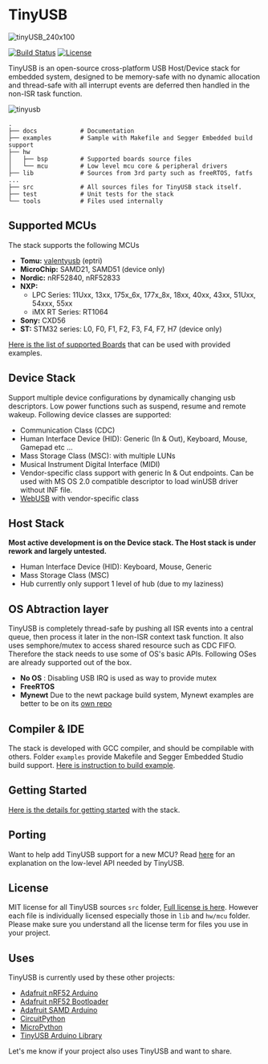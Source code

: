 # TinyUSB

![tinyUSB_240x100](https://user-images.githubusercontent.com/249515/62646655-f9393200-b978-11e9-9c53-484862f15503.png)

[![Build Status](https://travis-ci.org/hathach/tinyusb.svg?branch=master)](https://travis-ci.org/hathach/tinyusb) [![License](https://img.shields.io/badge/license-MIT-brightgreen.svg)](https://opensource.org/licenses/MIT)

TinyUSB is an open-source cross-platform USB Host/Device stack for embedded system, designed to be memory-safe with no dynamic allocation and thread-safe with all interrupt events are deferred then handled in the non-ISR task function.

![tinyusb](https://user-images.githubusercontent.com/249515/49858616-f60c9700-fe27-11e8-8627-e76936352ff7.png)

```
.
├── docs            # Documentation
├── examples        # Sample with Makefile and Segger Embedded build support
├── hw
│   ├── bsp         # Supported boards source files
│   └── mcu         # Low level mcu core & peripheral drivers
├── lib             # Sources from 3rd party such as freeRTOS, fatfs ...
├── src             # All sources files for TinyUSB stack itself.
├── test            # Unit tests for the stack
└── tools           # Files used internally
```

## Supported MCUs

The stack supports the following MCUs

- **Tomu:** [valentyusb](https://github.com/im-tomu/valentyusb) (eptri)
- **MicroChip:** SAMD21, SAMD51 (device only)
- **Nordic:** nRF52840, nRF52833
- **NXP:** 
  - LPC Series: 11Uxx, 13xx, 175x_6x, 177x_8x, 18xx, 40xx, 43xx, 51Uxx, 54xxx, 55xx
  - iMX RT Series: RT1064
- **Sony:** CXD56
- **ST:** STM32 series: L0, F0, F1, F2, F3, F4, F7, H7 (device only)

[Here is the list of supported Boards](docs/boards.md) that can be used with provided examples.

## Device Stack

Support multiple device configurations by dynamically changing usb descriptors. Low power functions such as suspend, resume and remote wakeup. Following device classes are supported:

- Communication Class (CDC)
- Human Interface Device (HID): Generic (In & Out), Keyboard, Mouse, Gamepad etc ...
- Mass Storage Class (MSC): with multiple LUNs
- Musical Instrument Digital Interface (MIDI)
- Vendor-specific class support with generic In & Out endpoints. Can be used with MS OS 2.0 compatible descriptor to load winUSB driver without INF file.
- [WebUSB](https://github.com/WICG/webusb) with vendor-specific class

## Host Stack

**Most active development is on the Device stack. The Host stack is under rework and largely untested.**

- Human Interface Device (HID): Keyboard, Mouse, Generic
- Mass Storage Class (MSC)
- Hub currently only support 1 level of hub (due to my laziness)

## OS Abtraction layer

TinyUSB is completely thread-safe by pushing all ISR events into a central queue, then process it later in the non-ISR context task function. It also uses semphore/mutex to access shared resource such as CDC FIFO. Therefore the stack needs to use some of OS's basic APIs. Following OSes are already supported out of the box.

- **No OS** : Disabling USB IRQ is used as way to provide mutex
- **FreeRTOS**
- **Mynewt** Due to the newt package build system, Mynewt examples are better to be on its [own repo](https://github.com/hathach/mynewt-tinyusb-example) 

## Compiler & IDE

The stack is developed with GCC compiler, and should be compilable with others. Folder `examples` provide Makefile and Segger Embedded Studio build support. [Here is instruction to build example](examples/readme.md).

## Getting Started

[Here is the details for getting started](docs/getting_started.md) with the stack.

## Porting

Want to help add TinyUSB support for a new MCU? Read [here](docs/porting.md) for an explanation on the low-level API needed by TinyUSB.

## License

MIT license for all TinyUSB sources `src` folder, [Full license is here](LICENSE). However each file is individually licensed especially those in `lib` and `hw/mcu` folder. Please make sure you understand all the license term for files you use in your project.

## Uses

TinyUSB is currently used by these other projects:

* [Adafruit nRF52 Arduino](https://github.com/adafruit/Adafruit_nRF52_Arduino)
* [Adafruit nRF52 Bootloader](https://github.com/adafruit/Adafruit_nRF52_Bootloader)
* [Adafruit SAMD Arduino](https://github.com/adafruit/ArduinoCore-samd)
* [CircuitPython](https://github.com/adafruit/circuitpython)
* [MicroPython](https://github.com/micropython/micropython)
* [TinyUSB Arduino Library](https://github.com/adafruit/Adafruit_TinyUSB_Arduino)

Let's me know if your project also uses TinyUSB and want to share.
